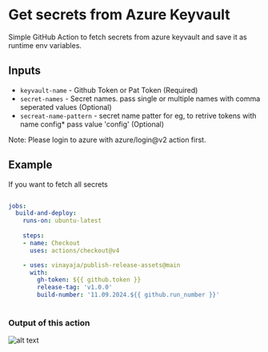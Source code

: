 # Get secrets from Azure Keyvault

Simple GitHub Action to fetch secrets from azure keyvault and save it as runtime env variables.  

## Inputs

- `keyvault-name` - Github Token or Pat Token (Required)
- `secret-names` - Secret names. pass single or multiple names with comma seperated values (Optional)
- `secreat-name-pattern` - secret name patter for eg, to retrive tokens with name config* pass value 'config' (Optional)

Note: Please login to azure with azure/login@v2 action first.

## Example

If you want to fetch all secrets

```yml

jobs:
  build-and-deploy:
    runs-on: ubuntu-latest
    
    steps:
    - name: Checkout
      uses: actions/checkout@v4

    - uses: vinayaja/publish-release-assets@main
      with:
        gh-token: ${{ github.token }}
        release-tag: 'v1.0.0'
        build-number: '11.09.2024.${{ github.run_number }}'
        
```

### Output of this action

![alt text](image-1.png)